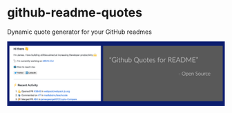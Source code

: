 # github-readme-quotes
Dynamic quote generator for your GitHub readmes

![banner](./assets/README.png)

